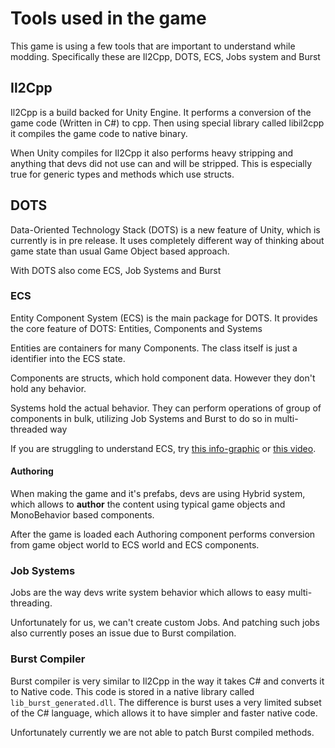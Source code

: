 # Tools used in the game

This game is using a few tools that are important to understand while modding. Specifically these are Il2Cpp, DOTS, ECS, Jobs system and Burst

## Il2Cpp

Il2Cpp is a build backed for Unity Engine. It performs a conversion of the game code (Written in C#) to cpp. Then using special library called libil2cpp it compiles the game code to native binary.&#x20;

When Unity compiles for Il2Cpp it also performs heavy stripping and anything that devs did not use can and will be stripped. This is especially true for generic types and methods which use structs.

## DOTS

Data-Oriented Technology Stack (DOTS) is a new feature of Unity, which is currently is in pre release. It uses completely different way of thinking about game state than usual Game Object based approach.&#x20;

With DOTS also come ECS, Job Systems and Burst

### ECS

Entity Component System (ECS) is the main package for DOTS. It provides the core feature of DOTS: Entities, Components and Systems

Entities are containers for many Components. The class itself is just a identifier into the ECS state.

Components are structs, which hold component data. However they don't hold any behavior.

Systems hold the actual behavior. They can perform operations of group of components in bulk, utilizing Job Systems and Burst to do so in multi-threaded way

If you are struggling to understand ECS, try [this info-graphic](https://www.reddit.com/r/Unity3D/comments/y6elrw/what\_is\_ecs\_an\_infographic\_to\_understand\_the/) or [this video](https://www.youtube.com/watch?v=71RSWVyOMEY).

#### Authoring

When making the game and it's prefabs, devs are using Hybrid system, which allows to **author** the content using typical game objects and MonoBehavior based components.

After the game is loaded each Authoring component performs conversion from game object world to ECS world and ECS components.

### Job Systems

Jobs are the way devs write system behavior which allows to easy multi-threading.&#x20;

Unfortunately for us, we can't create custom Jobs. And patching such jobs also currently poses an issue due to Burst compilation.

### Burst Compiler

Burst compiler is very similar to Il2Cpp in the way it takes C# and converts it to Native code. This code is stored in a native library called `lib_burst_generated.dll`. The difference is burst uses a very limited subset of the C# language, which allows it to have simpler and faster native code.

Unfortunately currently we are not able to patch Burst compiled methods.
